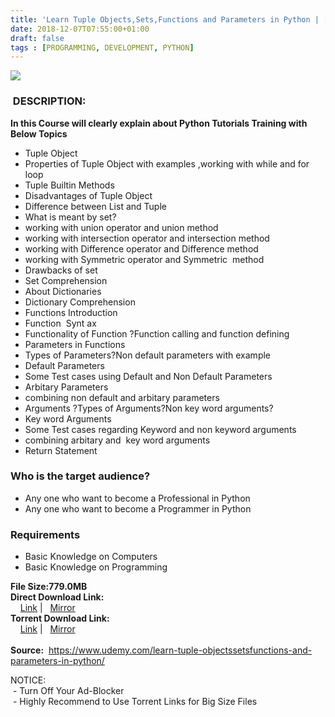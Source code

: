 ```yaml
---
title: 'Learn Tuple Objects,Sets,Functions and Parameters in Python | [ 149.99$ Course For Free ]'
date: 2018-12-07T07:55:00+01:00
draft: false
tags : [PROGRAMMING, DEVELOPMENT, PYTHON]
---
```


[![](https://1.bp.blogspot.com/-BOy24NLJijk/XAoYHdIU2cI/AAAAAAAAAuE/pzCbeXq6d_kWNI2o-WPB0xLP6OFhD-hNgCLcBGAs/s640/Learn-Tuple-ObjectsSetsFunctions-and-Parameters-in-Python.jpg)](https://1.bp.blogspot.com/-BOy24NLJijk/XAoYHdIU2cI/AAAAAAAAAuE/pzCbeXq6d_kWNI2o-WPB0xLP6OFhD-hNgCLcBGAs/s1600/Learn-Tuple-ObjectsSetsFunctions-and-Parameters-in-Python.jpg)

###  DESCRIPTION:

  
**In this Course will clearly explain about Python Tutorials Training with Below Topics**  

*   Tuple Object
*   Properties of Tuple Object with examples ,working with while and for loop
*   Tuple Builtin Methods
*   Disadvantages of Tuple Object
*   Difference between List and Tuple
*   What is meant by set?
*   working with union operator and union method
*   working with intersection operator and intersection method
*   working with Difference operator and Difference method
*   working with Symmetric operator and Symmetric  method
*   Drawbacks of set
*   Set Comprehension
*   About Dictionaries
*   Dictionary Comprehension
*   Functions Introduction
*   Function  Synt ax
*   Functionality of Function ?Function calling and function defining
*   Parameters in Functions
*   Types of Parameters?Non default parameters with example
*   Default Parameters
*   Some Test cases using Default and Non Default Parameters
*   Arbitary Parameters
*   combining non default and arbitary parameters
*   Arguments ?Types of Arguments?Non key word arguments?
*   Key word Arguments
*   Some Test cases regarding Keyword and non keyword arguments
*   combining arbitary and  key word arguments
*   Return Statement

### Who is the target audience?

*   Any one who want to become a Professional in Python
*   Any one who want to become a Programmer in Python

### Requirements

*   Basic Knowledge on Computers
*   Basic Knowledge on Programming

**File Size:779.0MB**  
**Direct Download Link:**  
    [Link](http://turboagram.com/18521555/learn-tuple-objectssets-link1) |   [Mirror](http://turboagram.com/18521555/learn-tuple-objectssets-link2)  
**Torrent Download Link:**  
    [Link](http://turboagram.com/18521555/learn-tuple-objectssets-torrent1) |   [Mirror](http://turboagram.com/18521555/learn-tuple-objectssets-torrent2)  
   
**Source:**  https://www.udemy.com/learn-tuple-objectssetsfunctions-and-parameters-in-python/  
  
NOTICE:  
 - Turn Off Your Ad-Blocker  
 - Highly Recommend to Use Torrent Links for Big Size Files